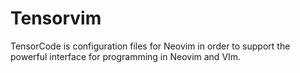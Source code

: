 # Tensorvim
TensorCode is configuration files for Neovim in order to support the powerful interface for programming in Neovim and VIm.
